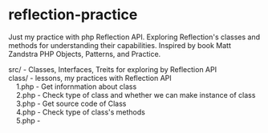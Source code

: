 # reflection-practice
Just my practice with php Reflection API.
Exploring Reflection's classes and methods for understanding their capabilities. Inspired by book Matt Zandstra PHP Objects, Patterns, and Practice.
<br>

src/ - Classes, Interfaces, Treits for exploring by Reflection API<br>
class/ - lessons, my practices  with Reflection API<br>
&nbsp;&nbsp;&nbsp;&nbsp;1.php - Get infornmation about class<br>
&nbsp;&nbsp;&nbsp;&nbsp;2.php - Check type of class and whether we can make instance of class
&nbsp;&nbsp;&nbsp;&nbsp;3.php - Get source code of Class<br>
&nbsp;&nbsp;&nbsp;&nbsp;4.php - Check type of class's methods<br>
&nbsp;&nbsp;&nbsp;&nbsp;5.php - <br>